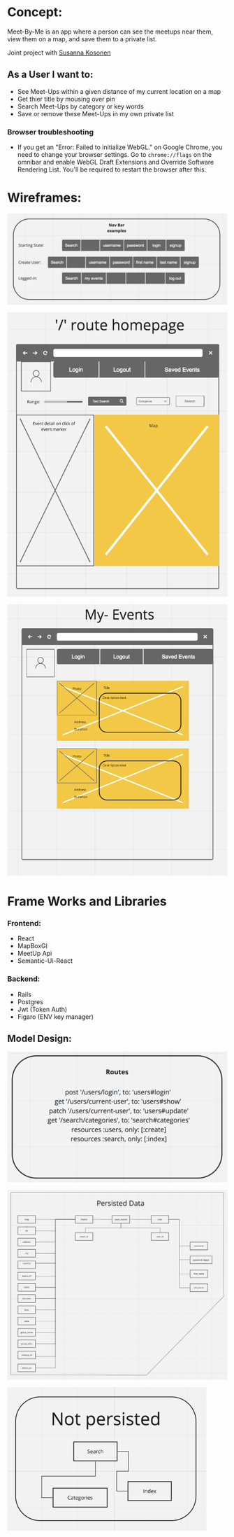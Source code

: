 
# Concept:

Meet-By-Me is an app where a person can see the meetups near them, view them on a map, and save them to a private list. 

Joint project with <a href="https://github.com/sxkosone">Susanna Kosonen</a>

## As a User I want to:
  * See Meet-Ups within a given distance of my current location on a map
  * Get thier title by mousing over pin
  * Search Meet-Ups by category or key words
  * Save or remove these Meet-Ups in my own private list
  
### Browser troubleshooting
- If you get an "Error: Failed to initialize WebGL." on Google Chrome, you need to change your browser settings. Go to `chrome://flags` on the omnibar and enable WebGL Draft Extensions and Override Software Rendering List. You'll be required to restart the browser after this.


# Wireframes:

![Nav Bar States](./public/NavBar.png)

![Main Screen Wireframe image](./public/MainScreenWireFrame.png)

![Personal Screen Wireframe image](./public/PersonalPageWireframe.png)



# Frame Works and Libraries

### Frontend:

* React
* MapBoxGl
* MeetUp Api
* Semantic-Ui-React

### Backend:

* Rails
* Postgres
* Jwt (Token Auth)
* Figaro (ENV key manager) 



## Model Design:
![Data Base Routes](./public/Routes.png)

![Persisted Data Base Map](./public/PersistedData.png)

![Non-Persisted Data Base Map](./public/NonPersistedData.png)



